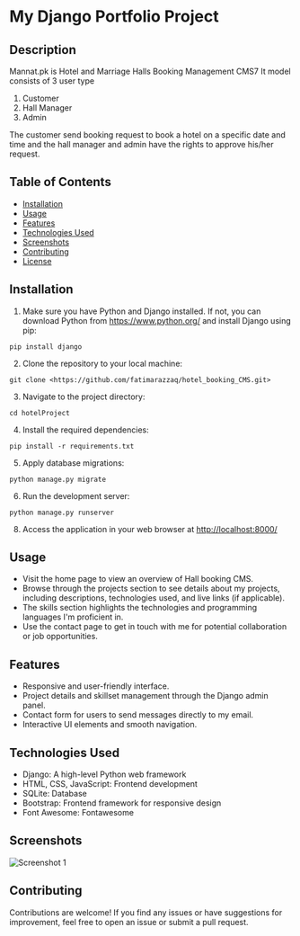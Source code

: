 # My Django Portfolio Project

## Description

Mannat.pk is Hotel and Marriage Halls Booking Management CMS7
It model consists of 3 user type

1. Customer
2. Hall Manager
3. Admin

The customer send booking request to book a hotel on a specific date and time and the hall manager and admin have the rights to approve his/her request.

## Table of Contents

- [Installation](#installation)
- [Usage](#usage)
- [Features](#features)
- [Technologies Used](#technologies-used)
- [Screenshots](#screenshots)
- [Contributing](#contributing)
- [License](#license)

## Installation

1. Make sure you have Python and Django installed. If not, you can download Python from <https://www.python.org/> and install Django using pip:

```
pip install django
```

2. Clone the repository to your local machine:

```
git clone <https://github.com/fatimarazzaq/hotel_booking_CMS.git>
```

3. Navigate to the project directory:

```
cd hotelProject
```

4. Install the required dependencies:

```
pip install -r requirements.txt
```

5. Apply database migrations:

```
python manage.py migrate
```

6. Run the development server:

```
python manage.py runserver
```

8. Access the application in your web browser at <http://localhost:8000/>

## Usage

- Visit the home page to view an overview of Hall booking CMS.
- Browse through the projects section to see details about my projects, including descriptions, technologies used, and live links (if applicable).
- The skills section highlights the technologies and programming languages I'm proficient in.
- Use the contact page to get in touch with me for potential collaboration or job opportunities.

## Features

- Responsive and user-friendly interface.
- Project details and skillset management through the Django admin panel.
- Contact form for users to send messages directly to my email.
- Interactive UI elements and smooth navigation.

## Technologies Used

- Django: A high-level Python web framework
- HTML, CSS, JavaScript: Frontend development
- SQLite: Database
- Bootstrap: Frontend framework for responsive design
- Font Awesome: Fontawesome

## Screenshots

![Screenshot 1](screenshots/screenshot1.png)

## Contributing

Contributions are welcome! If you find any issues or have suggestions for improvement, feel free to open an issue or submit a pull request.

